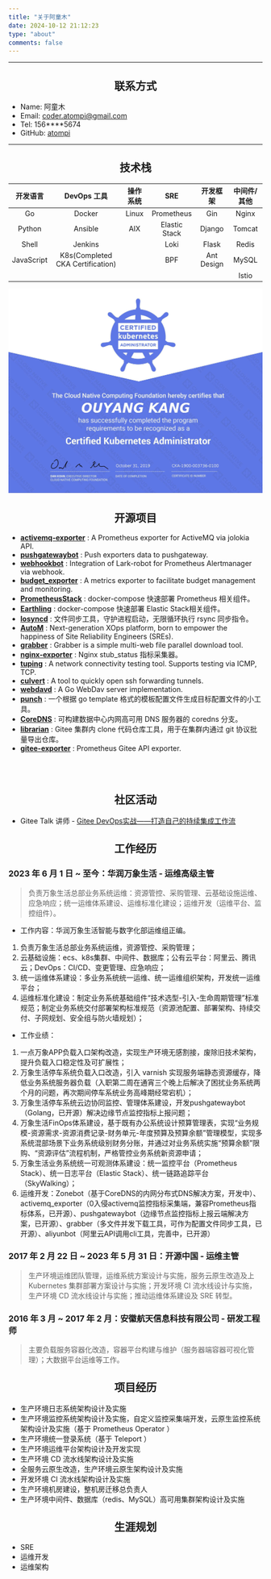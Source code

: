 ```yaml
---
title: "关于阿童木"
date: 2024-10-12 21:12:23
type: "about"
comments: false
---
```


---

## <center>联系方式</center>

+ Name: 阿童木
+ Email: coder.atompi@gmail.com
+ Tel: 156****5674
+ GitHub: [atompi](https://github.com/atompi)

---

## <center>技术栈</center>

<center>

|开发语言|DevOps 工具|操作系统|SRE|开发框架|中间件/其他|
|:---:|:---:|:---:|:---:|:---:|:---:|
|Go|Docker|Linux|Prometheus|Gin|Nginx|
|Python|Ansible|AIX|Elastic Stack|Django|Tomcat|
|Shell|Jenkins||Loki|Flask|Redis|
|JavaScript|K8s(Completed CKA Certification)||BPF|Ant Design|MySQL|
||||||Istio|

![CKA](/images/about/cka-ouyangkang.jpg)

</center>

## <center>开源项目</center>

- [**activemq-exporter**](https://github.com/atompi/activemq_exporter) : A Prometheus exporter for ActiveMQ via jolokia API.
- [**pushgatewaybot**](https://github.com/atompi/pushgatewaybot) : Push exporters data to pushgateway.
- [**webhookbot**](https://github.com/atompi/webhookbot) : Integration of Lark-robot for Prometheus Alertmanager via webhook.
- [**budget_exporter**](https://github.com/atompi/budget_exporter) : A metrics exporter to facilitate budget management and monitoring.
- [**PrometheusStack**](https://github.com/atompi/docker-prometheus-stack) : docker-compose 快速部署 Prometheus 相关组件。
- [**Earthling**](https://gitee.com/atompi/Earthling) : docker-compose 快速部署 Elastic Stack相关组件。
- [**losyncd**](https://gitee.com/autom-studio/losyncd) : 文件同步工具，守护进程启动，无限循环执行 rsync 同步指令。
- [**AutoM**](https://github.com/atompi/autom) : Next-generation XOps platform, born to empower the happiness of Site Reliability Engineers (SREs).
- [**grabber**](https://github.com/atompi/grabber) : Grabber is a simple multi-web file parallel download tool.
- [**nginx-exporter**](https://github.com/atompi/nginx_exporter) : Nginx stub_status 指标采集器。
- [**tuping**](https://github.com/atompi/tuping) : A network connectivity testing tool. Supports testing via ICMP, TCP.
- [**culvert**](https://github.com/atompi/culvert) : A tool to quickly open ssh forwarding tunnels.
- [**webdavd**](https://github.com/atompi/webdavd) : A Go WebDav server implementation.
- [**punch**](https://gitee.com/autom-studio/punch) : 一个根据 go template 格式的模板配置文件生成目标配置文件的小工具。
- [**CoreDNS**](https://gitee.com/autom-studio/coredns) : 可构建数据中心内网高可用 DNS 服务器的 coredns 分支。
- [**librarian**](https://gitee.com/autom-studio/librarian) : Gitee 集群内 clone 代码仓库工具，用于在集群内通过 git 协议批量导出仓库。
- [**gitee-exporter**](https://gitee.com/oscstudio/gitee-exporter) : Prometheus Gitee API exporter.

<br>
<br>

## <center>社区活动</center>

- Gitee Talk 讲师 - [Gitee DevOps实战——打造自己的持续集成工作流](https://www.bilibili.com/video/BV1ou411o7tf?share_source=copy_web)

## <center>工作经历</center>

### 2023 年 6 月 1 日 ~ 至今：华润万象生活 - 运维高级主管

> 负责万象生活总部业务系统运维：资源管控、采购管理、云基础设施运维、应急响应；统一运维体系建设、运维标准化建设；运维开发（运维平台、监控组件）。

- 工作内容：华润万象生活智能与数字化部运维组正编。

1. 负责万象生活总部业务系统运维，资源管控、采购管理；
2. 云基础设施：ecs、k8s集群、中间件、数据库；公有云平台：阿里云、腾讯云；DevOps：CI/CD、变更管理、应急响应；
3. 统一运维体系建设：多业务系统统一运维、统一运维组织架构，开发统一运维平台；
4. 运维标准化建设：制定业务系统基础组件“技术选型-引入-生命周期管理”标准规范；制定业务系统交付部署架构标准规范（资源池配置、部署架构、持续交付、子网规划、安全组与防火墙规划）；

- 工作业绩：

1. 一点万象APP负载入口架构改造，实现生产环境无感割接，废除旧技术架构，提升负载入口稳定性及可扩展性；
2. 万象生活停车系统负载入口改造，引入 varnish 实现服务端静态资源缓存，降低业务系统服务器负载（入职第二周在通宵三个晚上后解决了困扰业务系统两个月的问题，再次期间停车系统业务高峰期经常宕机）；
3. 万象生活停车系统云边协同监控、管理体系建设，开发pushgatewaybot（Golang，已开源）解决边缘节点监控指标上报问题；
4. 万象生活FinOps体系建设，基于既有办公系统设计预算管理表，实现“业务规模-资源需求-资源消费记录-财务单元-年度预算及预算余额”管理模型，实现多系统混部场景下业务系统级别财务分账，并通过对业务系统实施“预算余额”限购、“资源评估”流程机制，严格管控业务系统新资源申请；
5. 万象生活业务系统统一可观测体系建设：统一监控平台（Prometheus Stack）、统一日志平台（Elastic Stack）、统一链路追踪平台（SkyWalking）；
6. 运维开发：Zonebot（基于CoreDNS的内网分布式DNS解决方案，开发中）、activemq_exporter（0入侵activemq监控指标采集端，兼容Prometheus指标体系，已开源）、pushgatewaybot（边缘节点监控指标上报云端解决方案，已开源）、grabber（多文件并发下载工具，可作为配置文件同步工具，已开源）、aliyunbot（阿里云API调用cli工具，完善中，已开源）

### 2017 年 2 月 22 日 ~ 2023 年 5 月 31 日：开源中国 - 运维主管

> 生产环境运维团队管理，运维系统方案设计与实施，服务云原生改造及上 Kubernetes 集群部署方案设计与实施；开发环境 CI 流水线设计与实施，生产环境 CD 流水线设计与实施；推动运维体系建设及 SRE 转型。

### 2016 年 3 月 ~ 2017 年 2 月：安徽航天信息科技有限公司 - 研发工程师

> 主要负载服务容器化改造，容器平台构建与维护（服务器端容器可视化管理）；大数据平台运维等工作。

## <center>项目经历</center>

- 生产环境日志系统架构设计及实施
- 生产环境监控系统架构设计及实施，自定义监控采集端开发，云原生监控系统架构设计及实施（基于 Prometheus Operator ）
- 生产环境统一登录系统（基于 Teleport ）
- 生产环境运维平台架构设计及开发实现
- 生产环境 CD 流水线架构设计及实施
- 全服务云原生改造，生产环境云原生架构设计及实施
- 开发环境 CI 流水线架构设计及实施
- 生产环境机房建设，整机房迁移总负责人
- 生产环境中间件、数据库（redis、MySQL）高可用集群架构设计及实施

## <center>生涯规划</center>

- SRE
- 运维开发
- 运维架构
